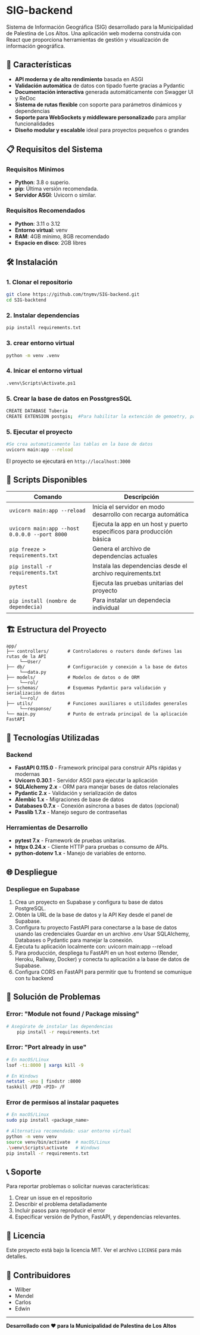 # SIG-backend

Sistema de Información Geográfica (SIG) desarrollado para la Municipalidad de Palestina de Los Altos. Una aplicación web moderna construida con React que proporciona herramientas de gestión y visualización de información geográfica.

## 🚀 Características

- **API moderna y de alto rendimiento** basada en ASGI
- **Validación automática** de datos con tipado fuerte gracias a Pydantic
- **Documentación interactiva** generada automáticamente con Swagger UI y ReDoc
- **Sistema de rutas flexible** con soporte para parámetros dinámicos y dependencias
- **Soporte para WebSockets y middleware personalizado** para ampliar funcionalidades
- **Diseño modular y escalable** ideal para proyectos pequeños o grandes

## 📋 Requisitos del Sistema

### Requisitos Mínimos
- **Python**: 3.8 o superio.
- **pip**: Última versión recomendada.
- **Servidor ASGI**: Uvicorn o similar.

### Requisitos Recomendados
- **Python**: 3.11 o 3.12
- **Entorno virtual**: venv
- **RAM**: 4GB mínimo, 8GB recomendado
- **Espacio en disco**: 2GB libres

## 🛠️ Instalación

### 1. Clonar el repositorio
```bash
git clone https://github.com/tnymv/SIG-backend.git
cd SIG-backtend
```

### 2. Instalar dependencias
```bash
pip install requirements.txt
```

### 3. crear entorno virtual
```bash
python -m venv .venv 
```

### 4. Inicar el entorno virtual
```bash
.venv\Scripts\Activate.ps1
```

### 5. Crear la base de datos en PosstgresSQL
```bash
CREATE DATABASE Tuberia
CREATE EXTENSION postgis;  #Para habilitar la extención de gemoetry, para las coordenandas
```

### 5. Ejecutar el proyecto
```bash 
#Se crea automaticamente las tablas en la base de datos
uvicorn main:app --reload   
```
El proyecto se ejecutará en `http://localhost:3000`

## 📜 Scripts Disponibles

| Comando | Descripción |
|---------|-------------|
| `uvicorn main:app --reload` | Inicia el servidor en modo desarrollo con recarga automática |
| `uvicorn main:app --host 0.0.0.0 --port 8000` | Ejecuta la app en un host y puerto específicos para producción básica |
| `pip freeze > requirements.txt` | Genera el archivo de dependencias actuales |
| `pip install -r requirements.txt` | Instala las dependencias desde el archivo requirements.txt |
| `pytest` | Ejecuta las pruebas unitarias del proyecto |
| `pip install (nombre de dependecia)` | Para instalar un dependecia individual |



## 🏗️ Estructura del Proyecto

```
app/
├── controllers/       # Controladores o routers donde defines las rutas de la API
     └──User/
├── db/                # Configuración y conexión a la base de datos
     └──data.py
├── models/            # Modelos de datos o de ORM
     └──rol/
├── schemas/           # Esquemas Pydantic para validación y serialización de datos
     └──rol/
├── utils/             # Funciones auxiliares o utilidades generales
     └──response/
└── main.py            # Punto de entrada principal de la aplicación FastAPI
```

## 🎨 Tecnologías Utilizadas

### Backend
- **FastAPI 0.115.0** - Framework principal para construir APIs rápidas y modernas
- **Uvicorn 0.30.1** - Servidor ASGI para ejecutar la aplicación
- **SQLAlchemy 2.x** - ORM para manejar bases de datos relacionales
- **Pydantic 2.x** - Validación y serialización de datos
- **Alembic 1.x** - Migraciones de base de datos
- **Databases 0.7.x** - Conexión asíncrona a bases de datos (opcional)
- **Passlib 1.7.x** - Manejo seguro de contraseñas

### Herramientas de Desarrollo
- **pytest 7.x** - Framework de pruebas unitarias.
- **httpx 0.24.x** - Cliente HTTP para pruebas o consumo de APIs.
- **python-dotenv 1.x** - Manejo de variables de entorno.

## 🌐 Despliegue

### Despliegue en Supabase
1. Crea un proyecto en Supabase y configura tu base de datos PostgreSQL.
2. Obtén la URL de la base de datos y la API Key desde el panel de Supabase.
3. Configura tu proyecto FastAPI para conectarse a la base de datos usando las credenciales
    Guardar en un archivo .env
    Usar SQLAlchemy, Databases o Pydantic para manejar la conexión.
4. Ejecuta tu aplicación localmente con: uvicorn main:app --reload
5. Para producción, despliega tu FastAPI en un host externo (Render, Heroku, Railway, Docker) y conecta tu aplicación a la base de datos de Supabase.
6. Configura CORS en FastAPI para permitir que tu frontend se comunique con tu backend

## 🐛 Solución de Problemas

### Error: "Module not found / Package missing"
```bash
# Asegúrate de instalar las dependencias
    pip install -r requirements.txt

```

### Error: "Port already in use"
```bash
# En macOS/Linux
lsof -ti:8000 | xargs kill -9

# En Windows
netstat -ano | findstr :8000
taskkill /PID <PID> /F

```

### Error de permisos al instalar paquetes
```bash
# En macOS/Linux
sudo pip install <package_name>

# Alternativa recomendada: usar entorno virtual
python -m venv venv
source venv/bin/activate  # macOS/Linux
.\venv\Scripts\activate   # Windows
pip install -r requirements.txt
```

## 📞 Soporte

Para reportar problemas o solicitar nuevas características:
1. Crear un issue en el repositorio
2. Describir el problema detalladamente
3. Incluir pasos para reproducir el error
4. Especificar versión de Python, FastAPI, y dependencias relevantes.

## 📄 Licencia

Este proyecto está bajo la licencia MIT. Ver el archivo `LICENSE` para más detalles.

## 👥 Contribuidores

- Wilber
- Mendel  
- Carlos
- Edwin

---

**Desarrollado con ❤️ para la Municipalidad de Palestina de Los Altos**
